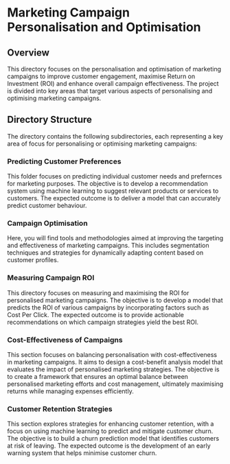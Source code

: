 # Marketing Campaign Personalisation and Optimisation

## Overview
This directory focuses on the personalisation and optimisation of marketing campaigns to improve customer engagement, maximise Return on Investment (ROI) and enhance overall campaign effectiveness. The project is divided into key areas that target various aspects of personalising and optimising marketing campaigns.

## Directory Structure
The directory contains the following subdirectories, each representing a key area of focus for personalising or optimising marketing campaigns:

### Predicting Customer Preferences
This folder focuses on predicting individual customer needs and prefernces for marketing purposes. The objective is to develop a recommendation system using machine learning to suggest relevant products or services to customers. The expected outcome is to deliver a model that can accurately predict customer behaviour.

### Campaign Optimisation
Here, you will find tools and methodologies aimed at improving the targeting and effectiveness of marketing campaigns. This includes segmentation techniques and strategies for dynamically adapting content based on customer profiles.

### Measuring Campaign ROI
This directory focuses on measuring and maximising the ROI for personalised marketing campaigns. The objective is to develop a model that predicts the ROI of various campaigns by incorporating factors such as Cost Per Click. The expected outcome is to provide actionable recommendations on which campaign strategies yield the best ROI.

### Cost-Effectiveness of Campaigns
This section focuses on balancing personalisation with cost-effectiveness in marketing campaigns. It aims to design a cost-benefit analysis model that evaluates the impact of personalised marketing strategies. The objective is to create a framework that ensures an optimal balance between personalised marketing efforts and cost management, ultimately maximising returns while managing expenses efficiently.

### Customer Retention Strategies
This section explores strategies for enhancing customer retention, with a focus on using machine learning to predict and mitigate customer churn. The objective is to build a churn prediction model that identifies customers at risk of leaving. The expected outcome is the development of an early warning system that helps minimise customer churn.
